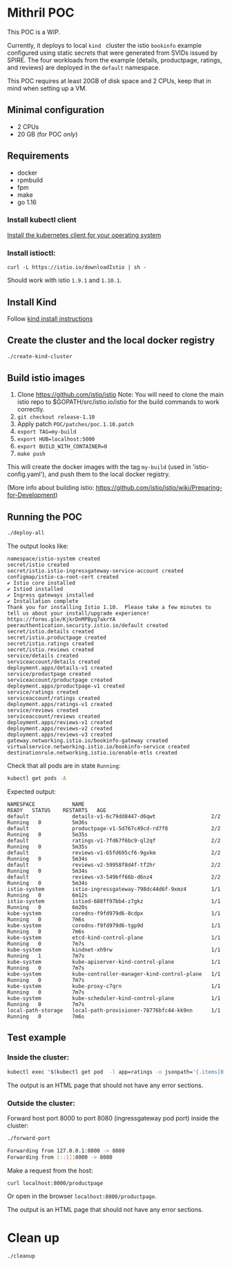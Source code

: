 # Mithril POC

This POC is a WIP. 

Currently, it deploys to local `kind ` cluster the istio `bookinfo` example configured using static secrets that were 
generated from SVIDs issued by SPIRE. The four workloads from the example (details, productpage, ratings, and reviews) 
are deployed in the `default` namespace.

This POC requires at least 20GB of disk space and 2 CPUs, keep that in mind when setting up a VM. 

## Minimal configuration

- 2 CPUs
- 20 GB (for POC *only*)

## Requirements

- docker
- rpmbuild
- fpm
- make
- go 1.16
### Install kubectl client

[Install the kubernetes client for your operating system](https://kubernetes.io/docs/tasks/tools/#kubectl)

### Install istioctl:

```
curl -L https://istio.io/downloadIstio | sh -
```

Should work with istio `1.9.1` and `1.10.1`.

## Install Kind 

Follow [kind install instructions](https://kind.sigs.k8s.io/docs/user/quick-start/#installation)

## Create the cluster and the local docker registry

```bash
./create-kind-cluster
```

## Build istio images

1. Clone https://github.com/istio/istio
Note: You will need to clone the main istio repo to $GOPATH/src/istio.io/istio for the build commands to work correctly.
2. `git checkout release-1.10`
3. Apply patch `POC/patches/poc.1.10.patch`   
4. `export TAG=my-build`
5. `export HUB=localhost:5000`
6. `export BUILD_WITH_CONTAINER=0`
7. `make push`

This will create the docker images with the tag `my-build` (used in 'istio-config.yaml'), and push them to the local docker registry.

(More info about building istio: https://github.com/istio/istio/wiki/Preparing-for-Development)

## Running the POC

```bash
./deploy-all
```

The output looks like: 

```
namespace/istio-system created
secret/istio created
secret/istio.istio-ingressgateway-service-account created
configmap/istio-ca-root-cert created
✔ Istio core installed                                                                                                                                                                                                        
✔ Istiod installed                                                                                                                                                                                                            
✔ Ingress gateways installed                                                                                                                                                                                                  
✔ Installation complete                                                                                                                                                                                                       Thank you for installing Istio 1.10.  Please take a few minutes to tell us about your install/upgrade experience!  https://forms.gle/KjkrDnMPByq7akrYA
peerauthentication.security.istio.io/default created
secret/istio.details created
secret/istio.productpage created
secret/istio.ratings created
secret/istio.reviews created
service/details created
serviceaccount/details created
deployment.apps/details-v1 created
service/productpage created
serviceaccount/productpage created
deployment.apps/productpage-v1 created
service/ratings created
serviceaccount/ratings created
deployment.apps/ratings-v1 created
service/reviews created
serviceaccount/reviews created
deployment.apps/reviews-v1 created
deployment.apps/reviews-v2 created
deployment.apps/reviews-v3 created
gateway.networking.istio.io/bookinfo-gateway created
virtualservice.networking.istio.io/bookinfo-service created
destinationrule.networking.istio.io/enable-mtls created
```

Check that all pods are in state `Running`:

```bash
kubectl get pods -A
```

Expected output: 

```
NAMESPACE            NAME                                         READY   STATUS    RESTARTS   AGE
default              details-v1-6c79dd8447-d6qwt                  2/2     Running   0          5m36s
default              productpage-v1-5d767c49cd-rd7f8              2/2     Running   0          5m35s
default              ratings-v1-7fd67f6bc9-ql2qf                  2/2     Running   0          5m35s
default              reviews-v1-65fd695cf6-9gxkm                  2/2     Running   0          5m34s
default              reviews-v2-59958f8d4f-tf2hr                  2/2     Running   0          5m34s
default              reviews-v3-549bff66b-d6nz4                   2/2     Running   0          5m34s
istio-system         istio-ingressgateway-798dc44d6f-9xmz4        1/1     Running   0          6m12s
istio-system         istiod-688ff97bb4-z7gkz                      1/1     Running   0          6m20s
kube-system          coredns-f9fd979d6-8cdpx                      1/1     Running   0          7m6s
kube-system          coredns-f9fd979d6-tgp9d                      1/1     Running   0          7m6s
kube-system          etcd-kind-control-plane                      1/1     Running   0          7m7s
kube-system          kindnet-xh9rw                                1/1     Running   1          7m7s
kube-system          kube-apiserver-kind-control-plane            1/1     Running   0          7m7s
kube-system          kube-controller-manager-kind-control-plane   1/1     Running   0          7m7s
kube-system          kube-proxy-c7qrn                             1/1     Running   0          7m7s
kube-system          kube-scheduler-kind-control-plane            1/1     Running   0          7m7s
local-path-storage   local-path-provisioner-78776bfc44-kk9nn      1/1     Running   0          7m6s
```


## Test example 

### Inside the cluster:

```bash
kubectl exec "$(kubectl get pod  -l app=ratings -o jsonpath='{.items[0].metadata.name}')" -c ratings  -- curl -sS productpage:9080/productpage
```

The output is an HTML page that should not have any error sections. 

### Outside the cluster:

Forward host port 8000 to port 8080 (ingressgateway pod port) inside the cluster:

```bash
./forward-port

Forwarding from 127.0.0.1:8000 -> 8080
Forwarding from [::1]:8000 -> 8080
```

Make a request from the host:

```bash
curl localhost:8000/productpage
```

Or open in the browser `localhost:8000/productpage`.

The output is an HTML page that should not have any error sections.


# Clean up

```bash
./cleanup
```

